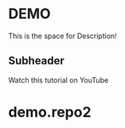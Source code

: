 # DEMO

This is the space for Description!

## Subheader

Watch this tutorial on YouTube

# demo.repo2

